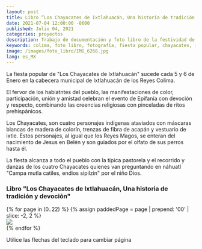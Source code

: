 ```yaml
---
layout: post
title: Libro “Los Chayacates de Ixtlahuacán, Una historia de tradición y devoción”
date: 2021-07-04 12:00:00 -0600
published: Julio 04, 2021
categories: proyectos
description: Trabajo de documentación y foto libro de la festividad de los Chayacates de Ixtlahuacán
keywords: colima, foto libro, fotografía, fiesta popular, chayacates, ixtlahucán
image: /images/foto_libro/IMG_6268.jpg
lang: es_MX
---
```

La fiesta popular de "Los Chayacates de Ixtlahuacán" sucede cada 5 y 6 de Enero en la cabecera municipal de Ixtlahuacán de los Reyes Colima.

El fervor de los habiatntes del pueblo, las manifestaciones de color, participación, unión y amistad celebran el evento de Epifanía con devoción y respecto, combinando las creencias religiosas con pinceladas de ritos prehispánicos.

Los Chayacates, son cuatro personajes indígenas ataviados con máscaras blancas de madera de colorín, trenzas de fibra de acapán y vestuario de ixtle. Estos personajes, al igual que los Reyes Magos, se enteran del nacimiento de Jesus en Belén y son guiados por el olfato de sus perros  hasta él.

La fiesta alcanza a todo el pueblo con la típica pastorela y el recorrido y danzas de los cuatro Chayacates quienes van preguntando en náhuatl "Campa mutla catiles, endios sipilzin" por el niño Dios.

### Libro "Los Chayacates de Ixtlahuacán, Una historia de tradición y devoción"
<div class="book" data-controller="book">
  <div class="book-wrapper" data-book-target="wrapper">
    {% for page in (0..22) %}
      {% assign paddedPage = page | prepend: '00' | slice: -2, 2 %}
      <div class="section" data-book-target="page">
        <img src="{{ "/images/chayacates_libro/" | append: paddedPage | append: ".jpg" }}" loading="lazy" class="page" />
      </div>
    {% endfor %}
  </div>
  <div class="paginator" data-book-target="paginator"></div>
</div>
<p class="font-sans text-xs font-semibold text-center text-gray-600">Utilice las flechas del teclado para cambiar página<p>
